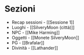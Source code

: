 
# Sezioni

- Recap sessioni - [[Sessione 1]]
- Luoghi - [[SilveryMoon (città)]]
- NPC - [[Mike Harming]]
- Oggetti - [[Monete SilveryMoon]]
- PG - [[Brafalar]]
- Divinità - [[Lathander]]


